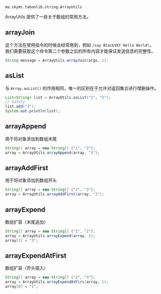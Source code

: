 `me.skymc.taboolib.string.ArrayUtils`

ArrayUtils 提供了一些关于数组的常用方法。

## arrayJoin

这个方法在使用指令的时候会经常用到，例如 `/say BlackSKY Hello World!`。  
我们需要获取这个命令第二个参数之后的所有内容才能保证发送信息的完整性。

```java
String message = ArrayUtils.arrayJoin(args, 1);
```

## asList

与 `Array.asList()` 的作用相同，唯一的区别在于允许对返回集合进行增删操作。

```java
List<String> list = ArrayUtils.asList("1", "2");
// Safely
list.add("3");
System.out.println(list);
```

## arrayAppend

用于将对象添加到数组末尾

```java
String[] array = new String[] {"1", "2"};
array = ArrayUtils.arrayAppend(array, "3");
```

## arrayAddFirst

用于将对象添加到数组开头

```java
String[] array = new String[] {"2", "3"};
array = ArrayUtils.arrayAddFirst(array, "1");
```

## arrayExpend

数组扩容（末尾追加）

```java
String[] array = new String[] {"1", "2"};
array = ArrayUtils.arrayExpend(array, 1);
array[2] = "3";
```

## arrayExpendAtFirst

数组扩容（开头插入）

```java
String[] array = new String[] {"2", "3"};
array = ArrayUtils.arrayExpendAtFirs(array, 1);
array[0] = "1";
```
